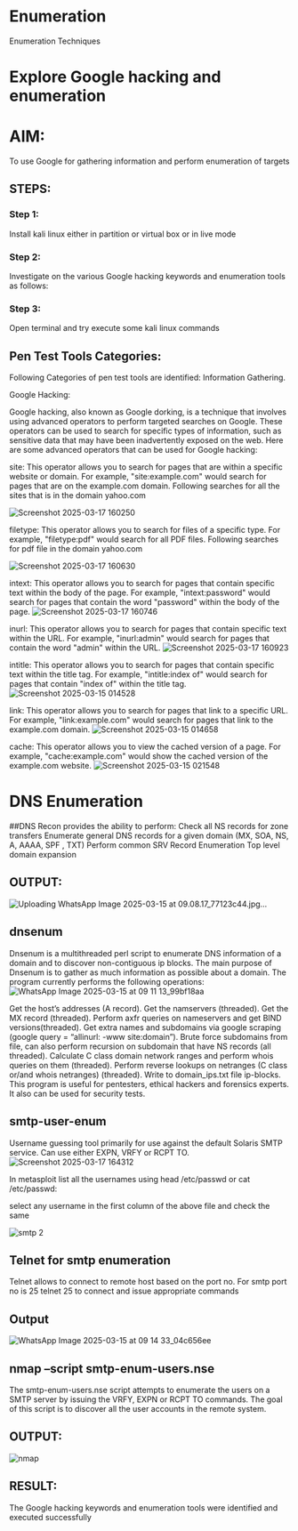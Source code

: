 # Enumeration
Enumeration Techniques

# Explore Google hacking and enumeration 

# AIM:

To use Google for gathering information and perform enumeration of targets

## STEPS:

### Step 1:

Install kali linux either in partition or virtual box or in live mode

### Step 2:

Investigate on the various Google hacking keywords and enumeration tools as follows:


### Step 3:
Open terminal and try execute some kali linux commands

## Pen Test Tools Categories:  

Following Categories of pen test tools are identified:
Information Gathering.

Google Hacking:

Google hacking, also known as Google dorking, is a technique that involves using advanced operators to perform targeted searches on Google. These operators can be used to search for specific types of information, such as sensitive data that may have been inadvertently exposed on the web. Here are some advanced operators that can be used for Google hacking:

site: This operator allows you to search for pages that are within a specific website or domain. For example, "site:example.com" would search for pages that are on the example.com domain.
Following searches for all the sites that is in the domain yahoo.com

![Screenshot 2025-03-17 160250](https://github.com/user-attachments/assets/e325f05b-ea2b-4779-8338-4d621a5fec38)


filetype: This operator allows you to search for files of a specific type. For example, "filetype:pdf" would search for all PDF files.
Following searches for pdf file in the domain yahoo.com

![Screenshot 2025-03-17 160630](https://github.com/user-attachments/assets/fb1dd9d3-94aa-4602-a479-556710cae17d)


intext: This operator allows you to search for pages that contain specific text within the body of the page. For example, "intext:password" would search for pages that contain the word "password" within the body of the page.
![Screenshot 2025-03-17 160746](https://github.com/user-attachments/assets/cbaee241-19d4-44e6-a79f-1679c5a33b15)


inurl: This operator allows you to search for pages that contain specific text within the URL. For example, "inurl:admin" would search for pages that contain the word "admin" within the URL.
![Screenshot 2025-03-17 160923](https://github.com/user-attachments/assets/1be42573-3040-4fd3-8177-1ce83e2dedf1)

intitle: This operator allows you to search for pages that contain specific text within the title tag. For example, "intitle:index of" would search for pages that contain "index of" within the title tag.
![Screenshot 2025-03-15 014528](https://github.com/user-attachments/assets/38f79fa6-1d22-409e-9143-a5381da94e1f)

link: This operator allows you to search for pages that link to a specific URL. For example, "link:example.com" would search for pages that link to the example.com domain.
![Screenshot 2025-03-15 014658](https://github.com/user-attachments/assets/ceb3ef44-2188-4cf4-ae91-ee205bbce82a)

cache: This operator allows you to view the cached version of a page. For example, "cache:example.com" would show the cached version of the example.com website.
![Screenshot 2025-03-15 021548](https://github.com/user-attachments/assets/a814b77f-37eb-43c1-9a41-ee9c094e3c9f)

 
# DNS Enumeration


##DNS Recon
provides the ability to perform:
Check all NS records for zone transfers
Enumerate general DNS records for a given domain (MX, SOA, NS, A, AAAA, SPF , TXT)
Perform common SRV Record Enumeration
Top level domain expansion
## OUTPUT:


![Uploading WhatsApp Image 2025-03-15 at 09.08.17_77123c44.jpg…]()





## dnsenum
Dnsenum is a multithreaded perl script to enumerate DNS information of a domain and to discover non-contiguous ip blocks. The main purpose of Dnsenum is to gather as much information as possible about a domain. The program currently performs the following operations:
![WhatsApp Image 2025-03-15 at 09 11 13_99bf18aa](https://github.com/user-attachments/assets/17b8a9cd-a5fa-4bb2-9131-01bbf9792026)


Get the host’s addresses (A record).
Get the namservers (threaded).
Get the MX record (threaded).
Perform axfr queries on nameservers and get BIND versions(threaded).
Get extra names and subdomains via google scraping (google query = “allinurl: -www site:domain”).
Brute force subdomains from file, can also perform recursion on subdomain that have NS records (all threaded).
Calculate C class domain network ranges and perform whois queries on them (threaded).
Perform reverse lookups on netranges (C class or/and whois netranges) (threaded).
Write to domain_ips.txt file ip-blocks.
This program is useful for pentesters, ethical hackers and forensics experts. It also can be used for security tests.


## smtp-user-enum
Username guessing tool primarily for use against the default Solaris SMTP service. Can use either EXPN, VRFY or RCPT TO.
![Screenshot 2025-03-17 164312](https://github.com/user-attachments/assets/0630835f-3433-41f2-af22-070ab8aa9c6c)


In metasploit list all the usernames using head /etc/passwd or cat /etc/passwd:

select any username in the first column of the above file and check the same

![smtp 2](https://github.com/user-attachments/assets/15114af7-33fd-4dcb-9804-e3b4bf468f59)

## Telnet for smtp enumeration
Telnet allows to connect to remote host based on the port no. For smtp port no is 25
telnet <host address> 25 to connect
and issue appropriate commands
  
 ## Output
  
  ![WhatsApp Image 2025-03-15 at 09 14 33_04c656ee](https://github.com/user-attachments/assets/e83c81a0-4ae6-40cf-bd37-28995f058ac8)


## nmap –script smtp-enum-users.nse <hostname>

The smtp-enum-users.nse script attempts to enumerate the users on a SMTP server by issuing the VRFY, EXPN or RCPT TO commands. The goal of this script is to discover all the user accounts in the remote system.


## OUTPUT:
![nmap](https://github.com/user-attachments/assets/634ca1a1-9d7a-4e99-bcd5-28f41c4ebd79)


## RESULT:
The Google hacking keywords and enumeration tools were identified and executed successfully

